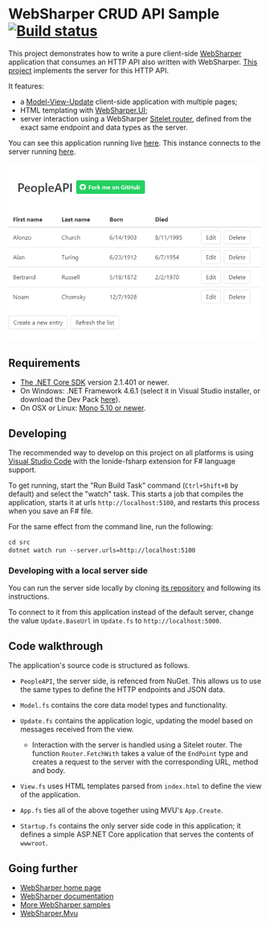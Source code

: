 # WebSharper CRUD API Sample [![Build status](https://ci.appveyor.com/api/projects/status/e2u4kapxmik25ixa?svg=true)](https://ci.appveyor.com/project/IntelliFactory/peopleclient)

This project demonstrates how to write a pure client-side [WebSharper](https://websharper.com) application that consumes an HTTP API also written with WebSharper. [This project](https://github.com/websharper-samples/PeopleAPI) implements the server for this HTTP API.

It features:

* a [Model-View-Update](https://dotnet-websharper.github.io/mvu) client-side application with multiple pages;
* HTML templating with [WebSharper.UI](https://developers.websharper.com/docs/v4.x/fs/ui#templating);
* server interaction using a WebSharper [Sitelet router](https://developers.websharper.com/docs/v4.x/fs/sitelets#sitelet-infer), defined from the exact same endpoint and data types as the server.

You can see this application running live [here](https://websharper-samples.github.io/PeopleClient). This instance connects to the server running [here](https://peopleapi.websharper.com).

[![App screenshot](docs/peopleclient.png)](https://websharper-samples.github.io/PeopleClient)

## Requirements

* [The .NET Core SDK](https://www.microsoft.com/net/download) version 2.1.401 or newer.
* On Windows: .NET Framework 4.6.1 (select it in Visual Studio installer, or download the Dev Pack [here](https://www.microsoft.com/net/download/dotnet-framework/net461)).
* On OSX or Linux: [Mono 5.10 or newer](https://www.mono-project.com/download/stable/).

## Developing

The recommended way to develop on this project on all platforms is using [Visual Studio Code](https://code.visualstudio.com/) with the Ionide-fsharp extension for F# language support.

To get running, start the "Run Build Task" command (`Ctrl+Shift+B` by default) and select the "watch" task. This starts a job that compiles the application, starts it at urls `http://localhost:5100`, and restarts this process when you save an F# file.

For the same effect from the command line, run the following:

```
cd src
dotnet watch run --server.urls=http://localhost:5100
```

### Developing with a local server side

You can run the server side locally by cloning [its repository](https://github.com/websharper-samples/PeopleAPI) and following its instructions.

To connect to it from this application instead of the default server, change the value `Update.BaseUrl` in `Update.fs` to `http://localhost:5000`.

## Code walkthrough

The application's source code is structured as follows.

* `PeopleAPI`, the server side, is refenced from NuGet. This allows us to use the same types to define the HTTP endpoints and JSON data. 

* `Model.fs` contains the core data model types and functionality.

* `Update.fs` contains the application logic, updating the model based on messages received from the view.

    * Interaction with the server is handled using a Sitelet router. The function `Router.FetchWith` takes a value of the `EndPoint` type and creates a request to the server with the corresponding URL, method and body.

* `View.fs` uses HTML templates parsed from `index.html` to define the view of the application.

* `App.fs` ties all of the above together using MVU's `App.Create`.

* `Startup.fs` contains the only server side code in this application; it defines a simple ASP.NET Core application that serves the contents of `wwwroot`.

## Going further

* [WebSharper home page](https://websharper.com)
* [WebSharper documentation](https://developers.websharper.com)
* [More WebSharper samples](https://github.com/websharper-samples)
* [WebSharper.Mvu](https://dotnet-websharper.github.io/mvu)
